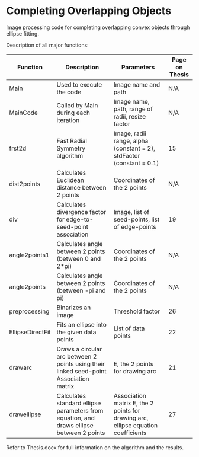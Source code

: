 # Completing Overlapping Objects
Image processing code for completing overlapping convex objects through ellipse fitting.

Description of all major functions:

| Function|	Description|	Parameters|	Page on Thesis |
| ------------- | ------------- | ------------- | ------------- |
|Main|	Used to execute the code|	Image name and path|	N/A|
|MainCode	|Called by Main during each iteration	|Image name, path, range of radii, resize factor	|N/A|
|frst2d	|Fast Radial Symmetry algorithm	|Image, radii range, alpha (constant = 2), stdFactor (constant = 0.1)	|15|
|dist2points|	Calculates Euclidean distance between 2 points	|Coordinates of the 2 points|	N/A|
|div	|Calculates divergence factor for edge-to-seed-point association|	Image, list of seed-points, list of edge-points| 	19|
|angle2points1|	Calculates angle between 2 points (between 0 and 2*pi)	|Coordinates of the 2 points|	N/A|
|angle2points|	Calculates angle between 2 points (between -pi and pi)	|Coordinates of the 2 points|	N/A|
|preprocessing|	Binarizes an image	|Threshold factor|	26|
|EllipseDirectFit	|Fits an ellipse into the given data points|	List of data points	|22|
|drawarc|	Draws a circular arc between 2 points using their linked seed-point	Association matrix| E, the 2 points for drawing arc| 	21|
|drawellipse|	Calculates standard ellipse parameters from equation, and draws ellipse between 2 points|	Association matrix E, the 2 points for drawing arc, ellipse equation coefficients	|27|


Refer to Thesis.docx for full information on the algorithm and the results.
